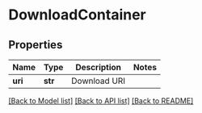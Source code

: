# DownloadContainer

## Properties
Name | Type | Description | Notes
------------ | ------------- | ------------- | -------------
**uri** | **str** | Download URI | 

[[Back to Model list]](../README.md#documentation-for-models) [[Back to API list]](../README.md#documentation-for-api-endpoints) [[Back to README]](../README.md)

